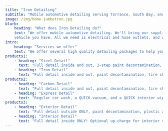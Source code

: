 ```yaml
---
title: "Iron Detailing"
subtitle: "Mobile automotive detailing serving Torrance, South Bay, and surrounding areas. Locally owned & operated."
image: /img/home-jumbotron.jpg
blurb:
    heading: "What does Iron Detailing do?"
    text: "We offer mobile automotive detailing. We'll bring our supplies and equipment to wherever you are to service your car, truck, van, bus, train, or whatever 
    vehicle you have. All we need is electrical and hose outlets, and we can service your vehicle."
intro:
    heading: "Services we offer"
    text: "We offer several high quality detailing packages to help you clean, decontaminate, and protect your vehicle."
products1:
    - heading: "Steel Detail"
      text: "Full detail inside and out, 2-step paint decontamination, tire shine, plastic and vinyl recovery, and ceramic hand wax application. Optional up-charge for interior shampoo."
    - heading: "Iron Detail"
      text: "Full detail inside and out, paint decontamination, tire shine, plastic and vinyl recovery, and hand wax application. Optional up-charge for interior shampoo."
products2:
    - heading: "Carbon Detail"
      text: "Full detail inside and out, paint decontamination, tire shine, plastic and vinyl recovery, and spray wax application. Optional up-charge for interior shampoo."
    - heading: "Express Detail"
      text: "Regular car wash, a QUICK vacuum, and a QUICK interior wipe down."
products3:
    - heading: "Exterior Detail"
      text: "Full detail outside ONLY, paint decontamination, plastic and Vinyl recovery, and spray wax application. Optional up-charges for hand wax upgrade and paint decontamination upgrade."
    - heading: "Interior Detail"
      text: "Full detail inside ONLY! Optional up-charge for interior shampoo. "
---
```


